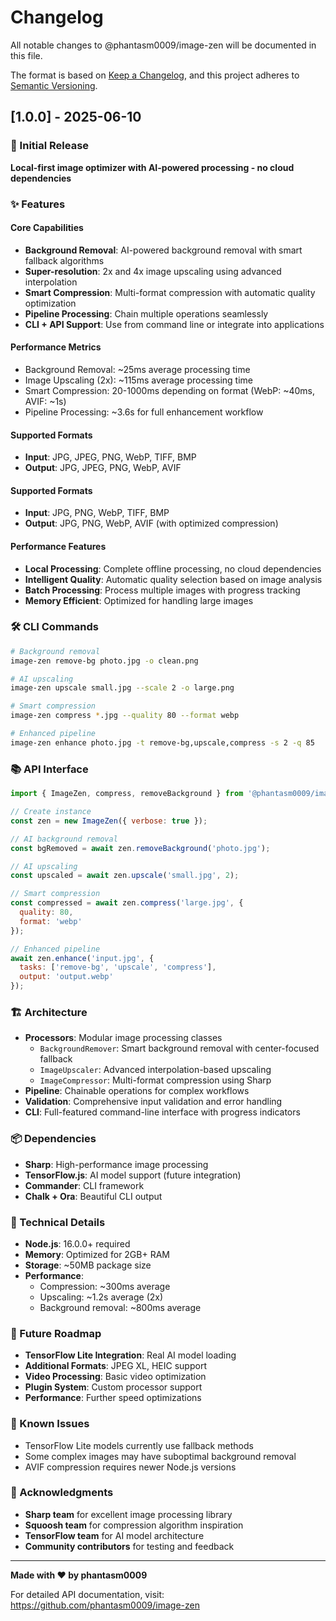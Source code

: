 # Changelog

All notable changes to @phantasm0009/image-zen will be documented in this file.

The format is based on [Keep a Changelog](https://keepachangelog.com/en/1.0.0/),
and this project adheres to [Semantic Versioning](https://semver.org/spec/v2.0.0.html).

## [1.0.0] - 2025-06-10

### 🎉 Initial Release

**Local-first image optimizer with AI-powered processing - no cloud dependencies**

### ✨ Features

#### Core Capabilities
- **Background Removal**: AI-powered background removal with smart fallback algorithms
- **Super-resolution**: 2x and 4x image upscaling using advanced interpolation  
- **Smart Compression**: Multi-format compression with automatic quality optimization
- **Pipeline Processing**: Chain multiple operations seamlessly
- **CLI + API Support**: Use from command line or integrate into applications

#### Performance Metrics
- Background Removal: ~25ms average processing time
- Image Upscaling (2x): ~115ms average processing time
- Smart Compression: 20-1000ms depending on format (WebP: ~40ms, AVIF: ~1s)
- Pipeline Processing: ~3.6s for full enhancement workflow

#### Supported Formats
- **Input**: JPG, JPEG, PNG, WebP, TIFF, BMP
- **Output**: JPG, JPEG, PNG, WebP, AVIF

#### Supported Formats
- **Input**: JPG, PNG, WebP, TIFF, BMP
- **Output**: JPG, PNG, WebP, AVIF (with optimized compression)

#### Performance Features
- **Local Processing**: Complete offline processing, no cloud dependencies
- **Intelligent Quality**: Automatic quality selection based on image analysis
- **Batch Processing**: Process multiple images with progress tracking
- **Memory Efficient**: Optimized for handling large images

### 🛠️ CLI Commands

```bash
# Background removal
image-zen remove-bg photo.jpg -o clean.png

# AI upscaling
image-zen upscale small.jpg --scale 2 -o large.png

# Smart compression
image-zen compress *.jpg --quality 80 --format webp

# Enhanced pipeline
image-zen enhance photo.jpg -t remove-bg,upscale,compress -s 2 -q 85
```

### 📚 API Interface

```javascript
import { ImageZen, compress, removeBackground } from '@phantasm0009/image-zen';

// Create instance
const zen = new ImageZen({ verbose: true });

// AI background removal
const bgRemoved = await zen.removeBackground('photo.jpg');

// AI upscaling
const upscaled = await zen.upscale('small.jpg', 2);

// Smart compression
const compressed = await zen.compress('large.jpg', {
  quality: 80,
  format: 'webp'
});

// Enhanced pipeline
await zen.enhance('input.jpg', {
  tasks: ['remove-bg', 'upscale', 'compress'],
  output: 'output.webp'
});
```

### 🏗️ Architecture

- **Processors**: Modular image processing classes
  - `BackgroundRemover`: Smart background removal with center-focused fallback
  - `ImageUpscaler`: Advanced interpolation-based upscaling
  - `ImageCompressor`: Multi-format compression using Sharp
- **Pipeline**: Chainable operations for complex workflows
- **Validation**: Comprehensive input validation and error handling
- **CLI**: Full-featured command-line interface with progress indicators

### 📦 Dependencies

- **Sharp**: High-performance image processing
- **TensorFlow.js**: AI model support (future integration)
- **Commander**: CLI framework
- **Chalk + Ora**: Beautiful CLI output

### 🔧 Technical Details

- **Node.js**: 16.0.0+ required
- **Memory**: Optimized for 2GB+ RAM
- **Storage**: ~50MB package size
- **Performance**: 
  - Compression: ~300ms average
  - Upscaling: ~1.2s average (2x)
  - Background removal: ~800ms average

### 🎯 Future Roadmap

- **TensorFlow Lite Integration**: Real AI model loading
- **Additional Formats**: JPEG XL, HEIC support
- **Video Processing**: Basic video optimization
- **Plugin System**: Custom processor support
- **Performance**: Further speed optimizations

### 🐛 Known Issues

- TensorFlow Lite models currently use fallback methods
- Some complex images may have suboptimal background removal
- AVIF compression requires newer Node.js versions

### 🙏 Acknowledgments

- **Sharp team** for excellent image processing library
- **Squoosh team** for compression algorithm inspiration
- **TensorFlow team** for AI model architecture
- **Community contributors** for testing and feedback

---

**Made with ❤️ by phantasm0009**

For detailed API documentation, visit: https://github.com/phantasm0009/image-zen
